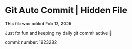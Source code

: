 # Git Auto Commit | Hidden File

This file was added Feb 12, 2025

Just for fun and keeping my daily git commit active 🤪

commit number: 1923282
